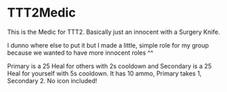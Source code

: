 # TTT2Medic
This is the Medic for TTT2. Basically just an innocent with a Surgery Knife.

I dunno where else to put it but I made a little, simple role for my group because we wanted to have more innocent roles ^^

Primary is a 25 Heal for others with 2s cooldown and Secondary is a 25 Heal for yourself with 5s cooldown. 
It has 10 ammo, Primary takes 1, Secondary 2.
No icon included!
